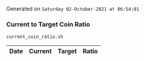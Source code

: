 Generated on `Saturday 02-October-2021 at 06:54:01`

### Current to Target Coin Ratio
`current_coin_ratio.sh`

Date|Current|Target|Ratio
---|---|---|---
